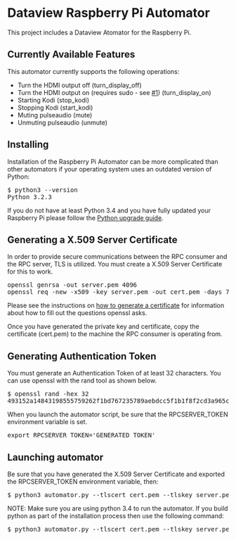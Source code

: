 # Dataview Raspberry Pi Automator
This project includes a Dataview Atomator for the Raspberry Pi.

## Currently Available Features

This automator currently supports the following operations:

* Turn the HDMI output off (turn_display_off)
* Turn the HDMI output on (requires sudo - see [#1](/../../issues/1)) (turn_display_on)
* Starting Kodi (stop_kodi)
* Stopping Kodi (start_kodi)
* Muting pulseaudio (mute)
* Unmuting pulseaudio (unmute)

## Installing

Installation of the Raspberry Pi Automator can be more complicated than other automators if your operating system uses an outdated version of Python:

<pre>
$ python3 --version
Python 3.2.3
</pre>

If you do not have at least Python 3.4 and you have fully updated your Raspberry Pi please follow the [Python upgrade guide](https://github.com/wl-net/dataview-rpi-automator/wiki/Installation#installing-python-34).

## Generating a X.509 Server Certificate

In order to provide secure communications between the RPC consumer and the RPC server, TLS is utilized. You must create a X.509 Server Certificate for this to work.

<pre>
openssl genrsa -out server.pem 4096
openssl req -new -x509 -key server.pem -out cert.pem -days 730
</pre>

Please see the instructions on [how to generate a certificate](https://github.com/wl-net/dataview/wiki/Transports#generating-a-properly-formed-certificate) for information about how to fill out the questions openssl asks.

Once you have generated the private key and certificate, copy the certificate (cert.pem) to the machine the RPC consumer is operating from.

## Generating Authentication Token
You must generate an Authentication Token of at least 32 characters. You can use openssl with the rand tool as shown below.  
<pre>
$ openssl rand -hex 32
493152a14843198555759262f1bd767235789aebdcc5f1b1f8f2cd3a965c8c7a
</pre>

When you launch the automator script, be sure that the RPCSERVER_TOKEN environment variable is set.

<pre>
export RPCSERVER_TOKEN='GENERATED_TOKEN'
</pre>

## Launching automator

Be sure that you have generated the X.509 Server Certificate and exported the RPCSERVER_TOKEN environment variable, then:

<pre>
$ python3 automator.py --tlscert cert.pem --tlskey server.pem --host 0.0.0.0:8443
</pre>

NOTE: Make sure you are using python 3.4 to run the automator. If you build python as part of the installation process then use the following command:

<pre>
$ python3 automator.py --tlscert cert.pem --tlskey server.pem --host 0.0.0.0:8443
</pre>
